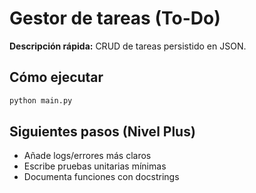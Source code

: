 # Gestor de tareas (To-Do)

**Descripción rápida:** CRUD de tareas persistido en JSON.

## Cómo ejecutar
```bash
python main.py
```

## Siguientes pasos (Nivel Plus)
- Añade logs/errores más claros
- Escribe pruebas unitarias mínimas
- Documenta funciones con docstrings